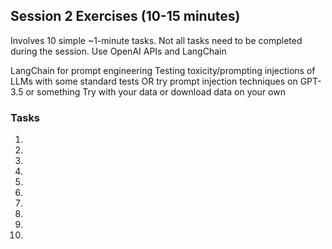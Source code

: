 ## Session 2 Exercises (10-15 minutes)

Involves 10 simple ~1-minute tasks. Not all tasks need to be completed during the session. Use OpenAI APIs and LangChain

LangChain for prompt engineering
Testing toxicity/prompting injections of LLMs with some standard tests OR try prompt injection techniques on GPT-3.5 or something
Try with your data or download data on your own

### Tasks
1)
2)
3)
4)
5)
6)
7)
8)
9)
10)
